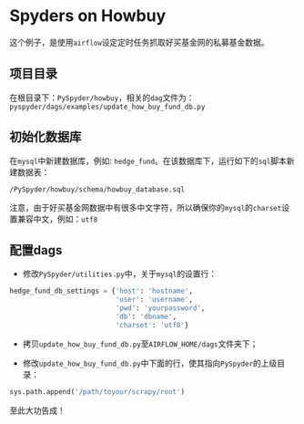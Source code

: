 # Spyders on Howbuy 

这个例子，是使用``airflow``设定定时任务抓取好买基金网的私募基金数据。

## 项目目录

在根目录下：``PySpyder/howbuy``，相关的``dag``文件为：``pyspyder/dags/examples/update_how_buy_fund_db.py``

## 初始化数据库

在``mysql``中新建数据库，例如: ``hedge_fund``。在该数据库下，运行如下的``sql``脚本新建数据表：

```
/PySpyder/howbuy/schema/howbuy_database.sql
```

注意，由于好买基金网数据中有很多中文字符，所以确保你的``mysql``的``charset``设置兼容中文，例如：``utf8``

## 配置dags

* 修改``PySpyder/utilities.py``中，关于``mysql``的设置行：

```python
hedge_fund_db_settings = {'host': 'hostname',
                          'user': 'username',
                          'pwd': 'yourpassword',
                          'db': 'dbname',
                          'charset': 'utf8'}
```

* 拷贝``update_how_buy_fund_db.py``至``AIRFLOW_HOME/dags``文件夹下；

* 修改``update_how_buy_fund_db.py``中下面的行，使其指向``PySpyder``的上级目录：

```python
sys.path.append('/path/toyour/scrapy/root')
```

至此大功告成！